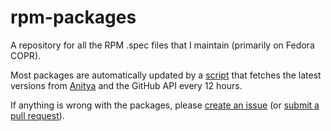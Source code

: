 # rpm-packages

A repository for all the RPM .spec files that I maintain (primarily on Fedora COPR).

Most packages are automatically updated by a [script](/update.sh) that fetches the latest versions from [Anitya](https://release-monitoring.org/) and the GitHub API every 12 hours.

If anything is wrong with the packages, please [create an issue](https://github.com/ErrorNoInternet/rpm-packages/issues/new) (or [submit a pull request](https://github.com/ErrorNoInternet/rpm-packages/compare)).
